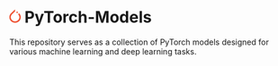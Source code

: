 # <img src='./pytorch.png' width='20px'/> PyTorch-Models

This repository serves as a collection of PyTorch models designed for various machine learning and deep learning tasks.
